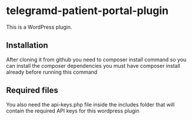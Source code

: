 # telegramd-patient-portal-plugin


This is a WordPress plugin.

## Installation

After cloning it from github you need to composer install command so you can install the composer dependencies you must have composer install already before running this command

## Required files

You also need the api-keys.php file inside the includes folder that will contain the required API keys for this wordpress plugin
